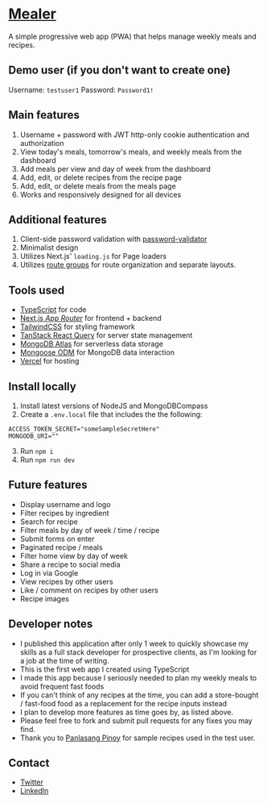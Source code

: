 # [Mealer](https://nmealer.vercel.app)

A simple progressive web app (PWA) that helps manage weekly meals and recipes.

## Demo user (if you don't want to create one)

Username: `testuser1`
Password: `Password1!`

## Main features

1. Username + password with JWT http-only cookie authentication and authorization
2. View today's meals, tomorrow's meals, and weekly meals from the dashboard
3. Add meals per view and day of week from the dashboard
4. Add, edit, or delete recipes from the recipe page
5. Add, edit, or delete meals from the meals page
6. Works and responsively designed for all devices

## Additional features

1. Client-side password validation with [password-validator](https://www.npmjs.com/package/password-validator)
2. Minimalist design
3. Utilizes Next.js' `loading.js` for Page loaders
4. Utilizes [route groups](https://nextjs.org/docs/app/building-your-application/routing/route-groups) for route organization and separate layouts.

## Tools used

- [TypeScript](https://www.typescriptlang.org/) for code
- [Next.js _App Router_](https://nextjs.org/docs/getting-started/installation) for frontend + backend
- [TailwindCSS](https://tailwindcss.com/) for styling framework
- [TanStack React Query](https://tanstack.com/query/latest/docs/react/overview) for server state management
- [MongoDB Atlas](https://www.mongodb.com/atlas/database) for serverless data storage
- [Mongoose ODM](https://mongoosejs.com/docs/index.html) for MongoDB data interaction
- [Vercel](https://vercel.com/home) for hosting

## Install locally

1. Install latest versions of NodeJS and MongoDBCompass
2. Create a `.env.local` file that includes the the following:

```
ACCESS_TOKEN_SECRET="someSampleSecretHere"
MONGODB_URI=""
```

3. Run `npm i`
4. Run `npm run dev`

## Future features

- Display username and logo
- Filter recipes by ingredient
- Search for recipe
- Filter meals by day of week / time / recipe
- Submit forms on enter
- Paginated recipe / meals
- Filter home view by day of week
- Share a recipe to social media
- Log in via Google
- View recipes by other users
- Like / comment on recipes by other users
- Recipe images

## Developer notes

- I published this application after only 1 week to quickly showcase my skills as a full stack developer for prospective clients, as I'm looking for a job at the time of writing.
- This is the first web app I created using TypeScript
- I made this app because I seriously needed to plan my weekly meals to avoid frequent fast foods
- If you can't think of any recipes at the time, you can add a store-bought / fast-food food as a replacement for the recipe inputs instead
- I plan to develop more features as time goes by, as listed above.
- Please feel free to fork and submit pull requests for any fixes you may find.
- Thank you to [Panlasang Pinoy](https://panlasangpinoy.com/) for sample recipes used in the test user.

## Contact

- [Twitter](https://twitter.com/nathanelcorpuz)
- [LinkedIn](https://www.linkedin.com/in/nathanelcorpuz/)
